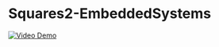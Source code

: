 # Squares2-EmbeddedSystems

[![Video Demo](https://scontent.fsjj1-1.fna.fbcdn.net/v/t1.15752-9/208381721_800736633913028_7030463145234127234_n.png?_nc_cat=104&ccb=1-3&_nc_sid=ae9488&_nc_ohc=wGdyrew1i4UAX8obVM5&_nc_ht=scontent.fsjj1-1.fna&oh=4116d09e47708e0671cf6e84360d11be&oe=60E0BE00)](https://www.youtube.com/watch?v=E5olWNdXaGw)
